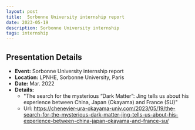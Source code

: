 ```yaml
---
layout: post
title:  Sorbonne University internship report
date: 2023-05-19
description: Sorbonne University internship 
tags: internship
---
```


## Presentation Details

- **Event:** Sorbonne University internship report
- **Location:** LPNHE, Sorbonne University, Paris
- **Date:** Mar. 2022
- **Details:**
  - "The search for the mysterious “Dark Matter”: Jing tells us about his experience between China, Japan (Okayama) and France (SU)"
  - Url: https://chenevier-ura-okayama-univ.com/2023/05/19/the-search-for-the-mysterious-dark-matter-jing-tells-us-about-his-experience-between-china-japan-okayama-and-france-su/
